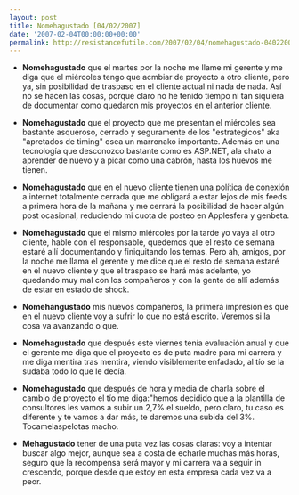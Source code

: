 ```yaml
---
layout: post
title: Nomehagustado [04/02/2007]
date: '2007-02-04T00:00:00+00:00'
permalink: http://resistancefutile.com/2007/02/04/nomehagustado-04022007/
---
```

- <span style="font-weight:bold;">Nomehagustado</span> que el martes por la noche me llame mi gerente y me diga que el miércoles tengo que acmbiar de proyecto a otro cliente, pero ya, sin posibilidad de traspaso en el cliente actual ni nada de nada. Así no se hacen las cosas, porque claro no he tenido tiempo ni tan siquiera de documentar como quedaron mis proyectos en el anterior cliente.

- <span style="font-weight:bold;">Nomehagustado</span> que el proyecto que me presentan el miércoles sea bastante asqueroso, cerrado y seguramente de los "estrategicos" aka "apretados de timing" osea un marronako importante. Además en una tecnología que desconozco bastante como es ASP.NET, ala chato a aprender de nuevo y a picar como una cabrón, hasta los huevos me tienen.

- <span style="font-weight:bold;">Nomehagustado</span> que en el nuevo cliente tienen una política de conexión a internet totalmente cerrada que me obligará a estar lejos de mis feeds a primera hora de la mañana y me cerrará la posibilidad de hacer algún post ocasional, reduciendo mi cuota de posteo en Applesfera y genbeta.

- <span style="font-weight:bold;">Nomehagustado</span> que el mismo miércoles por la tarde yo vaya al otro cliente, hable con el responsable, quedemos que el resto de semana estaré allí documentando y finiquitando los temas. Pero ah, amigos, por la noche me llama el gerente y me dice que el resto de semana estaré en el nuevo cliente y que el traspaso se hará más adelante, yo quedando muy mal con los compañeros y con la gente de allí además de estar en estado de shock.

- <span style="font-weight:bold;">Nomehangustado</span> mis nuevos compañeros, la primera impresión es que en el nuevo cliente voy a sufrir lo que no está escrito. Veremos si la cosa va avanzando o que.

- <span style="font-weight:bold;">Nomehagustado</span> que después este viernes tenía evaluación anual y que el gerente me diga que el proyecto es de puta madre para mi carrera y me diga mentira tras mentira, viendo visiblemente enfadado, al tío se la sudaba todo lo que le decía.

- <span style="font-weight:bold;">Nomehagustado</span> que después de hora y media de charla sobre el cambio de proyecto el tío me diga:"hemos decidido que a la plantilla de consultores les vamos a subir un 2,7% el sueldo, pero claro, tu caso es diferente y te vamos a dar más, te daremos una subida del 3%. Tocamelaspelotas macho.

- <span style="font-weight:bold;">Mehagustado</span> tener de una puta vez las cosas claras: voy a intentar buscar algo mejor, aunque sea a costa de echarle muchas más horas, seguro que la recompensa será mayor y mi carrera va a seguir in crescendo, porque desde que estoy en esta empresa cada vez va a peor.
